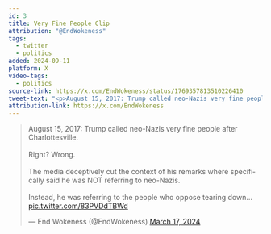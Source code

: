 ```yaml
---
id: 3
title: Very Fine People Clip
attribution: "@EndWokeness"
tags:
  - twitter
  - politics
added: 2024-09-11
platform: X
video-tags:
  - politics
source-link: https://x.com/EndWokeness/status/1769357813510226410
tweet-text: "<p>August 15, 2017: Trump called neo-Nazis very fine people after Charlottesville.</p><p>Right? Wrong.</p><p>The media deceptively cut the context of his remarks where specifically said he was NOT referring to neo-Nazis.</p><p>Instead, he was referring to the people who oppose tearing down American states.</p>"
attribution-link: https://x.com/EndWokeness
---
```


<blockquote class="twitter-tweet" data-media-max-width="560"><p lang="en" dir="ltr">August 15, 2017: Trump called neo-Nazis very fine people after Charlottesville.<br><br>Right? Wrong. <br><br>The media deceptively cut the context of his remarks where specifically said he was NOT referring to neo-Nazis.<br><br>Instead, he was referring to the people who oppose tearing down… <a href="https://t.co/83PVDdTBWd">pic.twitter.com/83PVDdTBWd</a></p>&mdash; End Wokeness (@EndWokeness) <a href="https://twitter.com/EndWokeness/status/1769357813510226410?ref_src=twsrc%5Etfw">March 17, 2024</a></blockquote> <script async src="https://platform.twitter.com/widgets.js" charset="utf-8"></script>